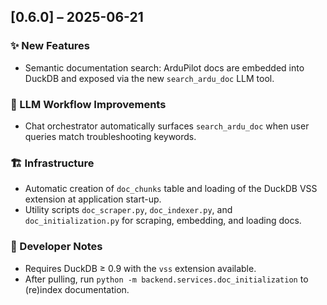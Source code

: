 ## [0.6.0] – 2025-06-21

### ✨ New Features
* Semantic documentation search: ArduPilot docs are embedded into DuckDB and exposed via the new `search_ardu_doc` LLM tool.

### 🤖 LLM Workflow Improvements
* Chat orchestrator automatically surfaces `search_ardu_doc` when user queries match troubleshooting keywords.

### 🏗️ Infrastructure
* Automatic creation of `doc_chunks` table and loading of the DuckDB VSS extension at application start-up.
* Utility scripts `doc_scraper.py`, `doc_indexer.py`, and `doc_initialization.py` for scraping, embedding, and loading docs.

### 📝 Developer Notes
* Requires DuckDB ≥ 0.9 with the `vss` extension available.
* After pulling, run `python -m backend.services.doc_initialization` to (re)index documentation. 